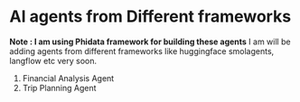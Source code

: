 # AI agents from Different frameworks

**Note : I am using Phidata framework for building these agents**
I am will be adding agents from different frameworks like huggingface smolagents, langflow etc very soon.

1. Financial Analysis Agent
2. Trip Planning Agent
